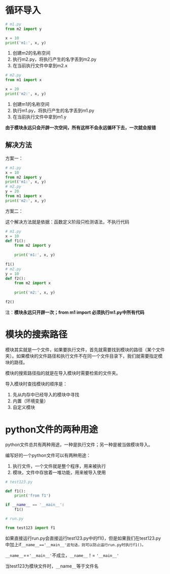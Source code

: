 # 循环导入

```python
# m1.py
from m2 import y

x = 10
print('m1:', x, y)
```

1. 创建m2的名称空间
2. 执行m2.py，将执行产生的名字丢到m2.py
3. 在当前执行文件中拿到m2.x

```python
# m2.py
from m1 import x

x = 20
print('m2:', x, y)
```

1. 创建m1的名称空间
2. 执行m1.py，将执行产生的名字丢到m1.py
3. 在当前执行文件中拿到m1.y

**由于模块永远只会开辟一次空间，所有这样不会永远循环下去，一次就会报错**

## 解决方法

方案一：

```python
# m1.py
x = 10
from m2 import y
print('m1:', x, y)
# m2.py
y = 20
from m1 import x
print('m2:', x, y)
```

方案二：

这个解决方法就是依据：函数定义阶段只检测语法，不执行代码

```python
# m1.py
x = 10
def f1():
    from m2 import y
    
    print('m1:', x, y)
    
f1()
# m2.py
y = 10
def f2():
    from m2 import x
    
    print('m2:', x, y)
    
f2()
```

注：**模块永远只开辟一次；from m1 import 必须执行m1.py中所有代码**

# 模块的搜索路径

模块其实就是一个文件，如果要执行文件，首先就需要找到模块的路径（某个文件夹）。如果模块的文件路径和执行文件不在同一个文件目录下，我们就需要指定模块的路径。

模块的搜索路径指的就是在导入模块时需要检索的文件夹。

导入模块时查找模块的顺序是：

1. 先从内存中已经导入的模块中寻找
2. 内置（环境变量）
3. 自定义模块

# python文件的两种用途

python文件总共有两种用途，一种是执行文件；另一种是被当做模块导入。

编写好的一个python文件可以有两种用途：

1. 执行文件，一个文件就是整个程序，用来被执行
2. 模块，文件中存放着一堆功能，用来被导入使用

```python
# test123.py

def f1():
    print('from f1')

if __name__ == '__main__':
	f1()
```



```python
# run.py

from test123 import f1
```



如果直接运行run.py会直接运行test123.py中的f1()，但是如果我们在test123.py中加上if`__name__=='__main__'这句话，则可以防止运行run.py时执行f1()。`

`__name__`==`'__main__'`不成立，`__name__`！= `'__main__'`

当test123为模块文件时，`__`name`__`等于文件名